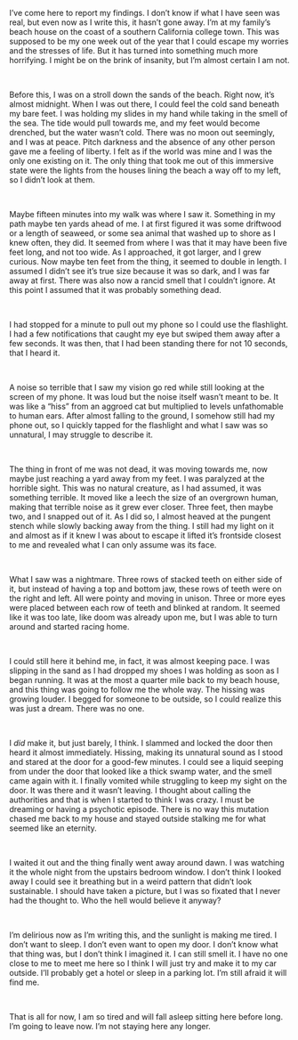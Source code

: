   

I’ve come here to report my findings. I don’t know if what I have seen was real, but even now as I write this, it hasn’t gone away. I’m at my family’s beach house on the coast of a southern California college town. This was supposed to be my one week out of the year that I could escape my worries and the stresses of life. But it has turned into something much more horrifying. I might be on the brink of insanity, but I’m almost certain I am not. 

&#x200B;

Before this, I was on a stroll down the sands of the beach. Right now, it’s almost midnight. When I was out there, I could feel the cold sand beneath my bare feet. I was holding my slides in my hand while taking in the smell of the sea. The tide would pull towards me, and my feet would become drenched, but the water wasn’t cold. There was no moon out seemingly, and I was at peace. Pitch darkness and the absence of any other person gave me a feeling of liberty. I felt as if the world was mine and I was the only one existing on it. The only thing that took me out of this immersive state were the lights from the houses lining the beach a way off to my left, so I didn’t look at them.

&#x200B;

Maybe fifteen minutes into my walk was where I saw it. Something in my path maybe ten yards ahead of me. I at first figured it was some driftwood or a length of seaweed, or some sea animal that washed up to shore as I knew often, they did. It seemed from where I was that it may have been five feet long, and not too wide. As I approached, it got larger, and I grew curious. Now maybe ten feet from the thing, it seemed to double in length. I assumed I didn’t see it’s true size because it was so dark, and I was far away at first. There was also now a rancid smell that I couldn’t ignore. At this point I assumed that it was probably something dead. 

&#x200B;

I had stopped for a minute to pull out my phone so I could use the flashlight. I had a few notifications that caught my eye but swiped them away after a few seconds. It was then, that I had been standing there for not 10 seconds, that I heard it. 

&#x200B;

A noise so terrible that I saw my vision go red while still looking at the screen of my phone. It was loud but the noise itself wasn’t meant to be. It was like a “hiss” from an aggroed cat but multiplied to levels unfathomable to human ears. After almost falling to the ground, I somehow still had my phone out, so I quickly tapped for the flashlight and what I saw was so unnatural, I may struggle to describe it. 

&#x200B;

The thing in front of me was not dead, it was moving towards me, now maybe just reaching a yard away from my feet. I was paralyzed at the horrible sight. This was no natural creature, as I had assumed, it was something terrible. It moved like a leech the size of an overgrown human, making that terrible noise as it grew ever closer. Three feet, then maybe two, and I snapped out of it. As I did so, I almost heaved at the pungent stench while slowly backing away from the thing. I still had my light on it and almost as if it knew I was about to escape it lifted it’s frontside closest to me and revealed what I can only assume was its face.

&#x200B;

What I saw was a nightmare. Three rows of stacked teeth on either side of it, but instead of having a top and bottom jaw, these rows of teeth were on the right and left. All were pointy and moving in unison. Three or more eyes were placed between each row of teeth and blinked at random. It seemed like it was too late, like doom was already upon me, but I was able to turn around and started racing home. 

&#x200B;

I could still here it behind me, in fact, it was almost keeping pace. I was slipping in the sand as I had dropped my shoes I was holding as soon as I began running. It was at the most a quarter mile back to my beach house, and this thing was going to follow me the whole way. The hissing was growing louder. I begged for someone to be outside, so I could realize this was just a dream. There was no one.

&#x200B;

I *did* make it, but just barely, I think. I slammed and locked the door then heard it almost immediately. Hissing, making its unnatural sound as I stood and stared at the door for a good-few minutes. I could see a liquid seeping from under the door that looked like a thick swamp water, and the smell came again with it. I finally vomited while struggling to keep my sight on the door. It was there and it wasn’t leaving. I thought about calling the authorities and that is when I started to think I was crazy. I must be dreaming or having a psychotic episode. There is no way this mutation chased me back to my house and stayed outside stalking me for what seemed like an eternity.

&#x200B;

I waited it out and the thing finally went away around dawn. I was watching it the whole night from the upstairs bedroom window. I don’t think I looked away I could see it breathing but in a weird pattern that didn’t look sustainable. I should have taken a picture, but I was so fixated that I never had the thought to. Who the hell would believe it anyway?  

&#x200B;

I’m delirious now as I’m writing this, and the sunlight is making me tired. I don’t want to sleep. I don’t even want to open my door. I don’t know what that thing was, but I don’t think I imagined it. I can still smell it. I have no one close to me to meet me here so I think I will just try and make it to my car outside. I’ll probably get a hotel or sleep in a parking lot. I’m still afraid it will find me. 

&#x200B;

That is all for now, I am so tired and will fall asleep sitting here before long. I’m going to leave now. I’m not staying here any longer.